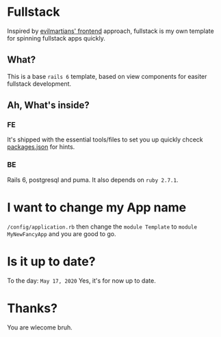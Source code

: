 # Fullstack

Inspired by [evilmartians' frontend](https://evilmartians.com/chronicles/evil-front-part-1) approach, fullstack is my own template for spinning fullstack apps quickly.


## What?
This is a base `rails 6` template, based on view components for easiter fullstack development.

## Ah, What's inside?

### FE
It's shipped with the essential tools/files to set you up quickly chceck [packages.json](/package.json) for hints.

### BE
Rails 6, postgresql and puma. It also depends on `ruby 2.7.1`.

# I want to change my App name
`/config/application.rb` then change the `module Template` to `module MyNewFancyApp` and you are good to go.

# Is it up to date?
To the day: `May 17, 2020` Yes, it's for now up to date.

# Thanks?
You are wlecome bruh.
